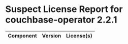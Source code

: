 
Suspect License Report for couchbase-operator 2.2.1
===================================================

|Component|Version|License(s)|
| :--- | :--- | :--- |
